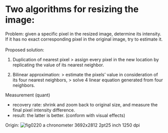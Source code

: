 # Two algorithms for resizing the image:
Problem: given a specific pixel in the resized image, determine its intensity. If it has no exact corresponding pixel in the original image, try to estimate it.
<br/><br/>Proposed solution:
  1. Duplication of nearest pixel
    > assign every pixel in the new location by replicating the value of its nearest neighbor.
  
  2. Bilinear approximation:
    > estimate the pixels’ value in consideration of its four nearest neighbors,
    > solve 4 linear equation generated from four neighbors.
  
Measurement (quant)
  * recovery rate: shrink and zoom back to original size, and measure the final pixel intensity difference.
  * result: the latter is better. (conform with visual effects)

Origin:
![fig0220 a chronometer 3692x2812 2pt25 inch 1250 dpi](https://cloud.githubusercontent.com/assets/17675317/22180645/361c6dfc-e0b1-11e6-824b-f39479395ffb.png)
